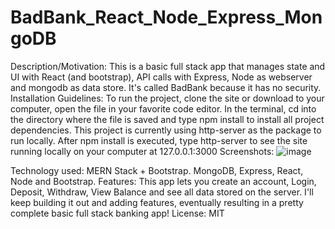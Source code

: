 # BadBank_React_Node_Express_MongoDB

Description/Motivation: This is a basic full stack app that manages state and UI with React (and bootstrap), API calls with Express, Node as webserver and mongodb as data store. It's called BadBank because it has no security.
Installation Guidelines: To run the project, clone the site or download to your computer, open the file in your favorite code editor. In the terminal, cd into the directory where the file is saved and type npm install to install all project dependencies. This project is currently using http-server as the package to run locally. After npm install is executed, type http-server to see the site running locally on your computer at 127.0.0.1:3000
Screenshots: ![image](https://user-images.githubusercontent.com/13486748/139457354-95dab33c-78ca-4c09-adf3-62c0eab74352.png)

Technology used: MERN Stack + Bootstrap. MongoDB, Express, React, Node and Bootstrap.
Features: This app lets you create an account, Login, Deposit, Withdraw, View Balance and see all data stored on the server. I'll keep building it out and adding features, eventually resulting in a pretty complete basic full stack banking app!
License: MIT

